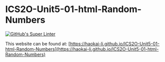 # ICS2O-Unit5-01-html-Random-Numbers
[![GitHub's Super Linter](https://github.com/haokai-li/ICS2O-Unit5-01-html-Random-Numbers/workflows/GitHub's%20Super%20Linter/badge.svg)](https://github.com/haokai-li/ICS2O-Unit5-01-html-Random-Numbers/actions)

This website can be found at: [https://haokai-li.github.io/ICS2O-Unit5-01-html-Random-Numbers](https://haokai-li.github.io/ICS2O-Unit5-01-html-Random-Numbers)